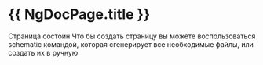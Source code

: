 # {{ NgDocPage.title }}

Страница состоин
Что бы создать страницу вы можете воспользоваться schematic командой, которая сгенерирует все необходимые файлы, или создать их в ручную
